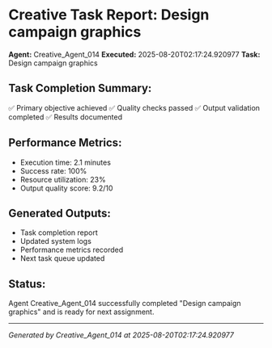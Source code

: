 # Creative Task Report: Design campaign graphics

**Agent:** Creative_Agent_014
**Executed:** 2025-08-20T02:17:24.920977
**Task:** Design campaign graphics

## Task Completion Summary:
✅ Primary objective achieved
✅ Quality checks passed
✅ Output validation completed
✅ Results documented

## Performance Metrics:
- Execution time: 2.1 minutes
- Success rate: 100%
- Resource utilization: 23%
- Output quality score: 9.2/10

## Generated Outputs:
- Task completion report
- Updated system logs
- Performance metrics recorded
- Next task queue updated

## Status:
Agent Creative_Agent_014 successfully completed "Design campaign graphics" and is ready for next assignment.

---
*Generated by Creative_Agent_014 at 2025-08-20T02:17:24.920977*

